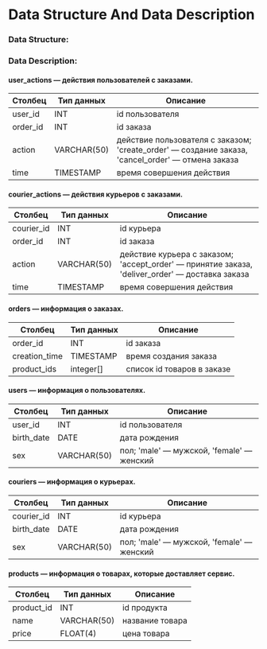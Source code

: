 # Data Structure And Data Description

### Data Structure:


### Data Description:
#### user_actions — действия пользователей с заказами.

| Столбец  | Тип данных  | Описание |
|----------|-------------|----------|
| user_id  | INT         | id пользователя |
| order_id | INT         | id заказа |
| action   | VARCHAR(50) | действие пользователя с заказом; 'create_order' — создание заказа, 'cancel_order' — отмена заказа |
| time     | TIMESTAMP   | время совершения действия |

#### courier_actions — действия курьеров с заказами.

| Столбец    | Тип данных  | Описание |
|------------|-------------|----------|
| courier_id | INT         | id курьера |
| order_id   | INT         | id заказа |
| action     | VARCHAR(50) | действие курьера с заказом; 'accept_order' — принятие заказа, 'deliver_order' — доставка заказа |
| time       | TIMESTAMP   | время совершения действия |

#### orders — информация о заказах.

| Столбец       | Тип данных  | Описание |
|---------------|-------------|----------|
| order_id      | INT         | id заказа |
| creation_time | TIMESTAMP   | время создания заказа |
| product_ids   | integer[]   | список id товаров в заказе |

#### users — информация о пользователях.

| Столбец    | Тип данных   | Описание |
|------------|--------------|----------|
| user_id    | INT          | id пользователя |
| birth_date | DATE         | дата рождения |
| sex        | VARCHAR(50)  | пол; 'male' — мужской, 'female' — женский |

#### couriers — информация о курьерах.

| Столбец    | Тип данных   | Описание |
|------------|--------------|----------|
| courier_id | INT          | id курьера |
| birth_date | DATE         | дата рождения |
| sex        | VARCHAR(50)  | пол; 'male' — мужской, 'female' — женский |

#### products — информация о товарах, которые доставляет сервис.

| Столбец    | Тип данных   | Описание |
|------------|--------------|----------|
| product_id | INT          | id продукта |
| name       | VARCHAR(50)  | название товара |
| price      | FLOAT(4)     | цена товара |
